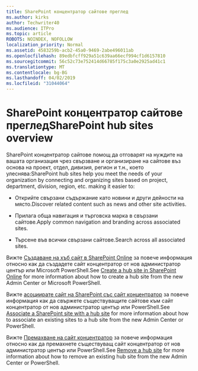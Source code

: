 ```yaml
---
title: SharePoint концентратор сайтове преглед
ms.author: kirks
author: Techwriter40
ms.audience: ITPro
ms.topic: article
ROBOTS: NOINDEX, NOFOLLOW
localization_priority: Normal
ms.assetid: 4583259b-acb2-45a0-9469-2abe496011ab
ms.openlocfilehash: 89edbfcff929a51c639aa66ecf994cf1d6157810
ms.sourcegitcommit: 56c52c73e752414d66785f175c3a0e2925ad41c1
ms.translationtype: MT
ms.contentlocale: bg-BG
ms.lasthandoff: 04/02/2019
ms.locfileid: "31044064"
---
```

# <a name="sharepoint-hub-sites-overview"></a><span data-ttu-id="9216f-102">SharePoint концентратор сайтове преглед</span><span class="sxs-lookup"><span data-stu-id="9216f-102">SharePoint hub sites overview</span></span>

<span data-ttu-id="9216f-103">SharePoint концентратор сайтове помощ да отговарят на нуждите на вашата организация чрез свързване и организиране на сайтове въз основа на проект, отдел, дивизия, регион и т.н., което улеснява:</span><span class="sxs-lookup"><span data-stu-id="9216f-103">SharePoint hub sites help you meet the needs of your organization by connecting and organizing sites based on project, department, division, region, etc. making it easier to:</span></span>

- <span data-ttu-id="9216f-104">Открийте свързани съдържание като новини и други дейности на място.</span><span class="sxs-lookup"><span data-stu-id="9216f-104">Discover related content such as news and other site activities.</span></span>


- <span data-ttu-id="9216f-105">Прилага обща навигация и търговска марка в свързани сайтове.</span><span class="sxs-lookup"><span data-stu-id="9216f-105">Apply common navigation and branding across associated sites.</span></span>


- <span data-ttu-id="9216f-106">Търсене във всички свързани сайтове.</span><span class="sxs-lookup"><span data-stu-id="9216f-106">Search across all associated sites.</span></span>


<span data-ttu-id="9216f-107">Вижте [Създаване на хъб сайт в SharePoint Online](https://docs.microsoft.com/en-us/sharepoint/create-hub-site) за повече информация относно как да създадете сайт концентратор от нов администратор център или Microsoft PowerShell.</span><span class="sxs-lookup"><span data-stu-id="9216f-107">See [Create a hub site in SharePoint Online](https://docs.microsoft.com/en-us/sharepoint/create-hub-site) for more information about how to create a hub site from the new Admin Center or Microsoft PowerShell.</span></span> 

<span data-ttu-id="9216f-108">Вижте [асоциирате сайт на SharePoint със сайт концентратор](https://support.office.com/en-us/article/associate-a-sharepoint-site-with-a-hub-site-ae0009fd-af04-4d3d-917d-88edb43efc05) за повече информация как да свържете съществуващите сайтове към сайт концентратор от нов администратор център или PowerShell.</span><span class="sxs-lookup"><span data-stu-id="9216f-108">See [Associate a SharePoint site with a hub site](https://support.office.com/en-us/article/associate-a-sharepoint-site-with-a-hub-site-ae0009fd-af04-4d3d-917d-88edb43efc05) for more information about how to associate an existing sites to a hub site from the new Admin Center or PowerShell.</span></span>  

<span data-ttu-id="9216f-109">Вижте [Премахване на сайт концентратор](https://docs.microsoft.com/en-us/sharepoint/remove-hub-site) за повече информация относно как да премахнете съществуващ сайт концентратор от нов администратор център или PowerShell.</span><span class="sxs-lookup"><span data-stu-id="9216f-109">See [Remove a hub site](https://docs.microsoft.com/en-us/sharepoint/remove-hub-site) for more information about how to remove an existing hub site from the new Admin Center or PowerShell.</span></span> 
